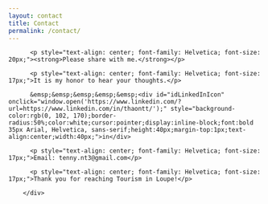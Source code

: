 ```yaml
---
layout: contact
title: Contact
permalink: /contact/
---
```

<div class="wrapper">
        <div class="contact">

          <p style="text-align: center; font-family: Helvetica; font-size: 20px;"><strong>Please share with me.</strong></p>
          
          <p style="text-align: center; font-family: Helvetica; font-size: 17px;">It is my honor to hear your thoughts.</p>
          
          &emsp;&emsp;&emsp;&emsp;&emsp;<div id="idLinkedInIcon" onclick="window.open('https://www.linkedin.com/?url=https://www.linkedin.com/in/thaontt/');" style="background-color:rgb(0, 102, 170);border-radius:50%;color:white;cursor:pointer;display:inline-block;font:bold 35px Arial, Helvetica, sans-serif;height:40px;margin-top:1px;text-align:center;width:40px;">in</div>
          
          <p style="text-align: center; font-family: Helvetica; font-size: 17px;">Email: tenny.nt3@gmail.com</p>       

          <p style="text-align: center; font-family: Helvetica; font-size: 17px;">Thank you for reaching Tourism in Loupe!</p>

        </div>
</div>
